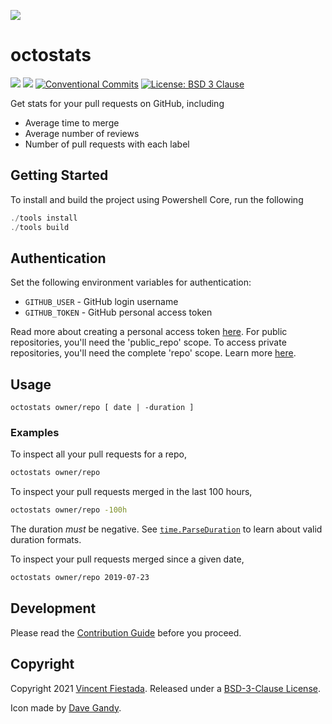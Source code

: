 ![](./icon.svg)

# octostats

[![](https://github.com/vncntx/octostats/workflows/Unit%20Tests/badge.svg)](https://github.com/vncntx/octostats/actions?query=workflow%3A%22Unit+Tests%22)
[![](https://github.com/vncntx/octostats/workflows/Static%20Checks/badge.svg)](https://github.com/vncntx/octostats/actions?query=workflow%3A%22Static+Checks%22)
[![Conventional Commits](https://img.shields.io/badge/commits-conventional-0047ab.svg?labelColor=16161b)](https://conventionalcommits.org)
[![License: BSD 3 Clause](https://img.shields.io/github/license/vncntx/octostats.svg?labelColor=16161b&color=0047ab)](./license)

Get stats for your pull requests on GitHub, including

- Average time to merge
- Average number of reviews
- Number of pull requests with each label

## Getting Started

To install and build the project using Powershell Core, run the following

```ps1
./tools install
./tools build
```

## Authentication

Set the following environment variables for authentication: 
- `GITHUB_USER` - GitHub login username
- `GITHUB_TOKEN` - GitHub personal access token

Read more about creating a personal access token [here](https://docs.github.com/en/articles/creating-a-personal-access-token-for-the-command-line). For public repositories, you'll need the 'public_repo' scope. To access private repositories, you'll need the complete 'repo' scope. Learn more [here](https://docs.github.com/en/developers/apps/scopes-for-oauth-apps).

## Usage

```
octostats owner/repo [ date | -duration ]
```

### Examples

To inspect all your pull requests for a repo,

```sh
octostats owner/repo
```

To inspect your pull requests merged in the last 100 hours,

```sh
octostats owner/repo -100h
```

The duration _must_ be negative. See [`time.ParseDuration`](https://golang.org/pkg/time/#ParseDuration) to learn about valid duration formats.

To inspect your pull requests merged since a given date,

```sh
octostats owner/repo 2019-07-23
```

## Development

Please read the [Contribution Guide](./CONTRIBUTING.md) before you proceed.

## Copyright
Copyright 2021 [Vincent Fiestada](https://vincent.click). Released under a [BSD-3-Clause License](./license).

Icon made by [Dave Gandy](https://www.flaticon.com/authors/dave-gandy).
